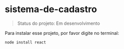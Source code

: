 # sistema-de-cadastro #

> Status do projeto: Em desenvolvimento

Para instalar esse projeto, por favor digite no terminal:

````
node install react
````
